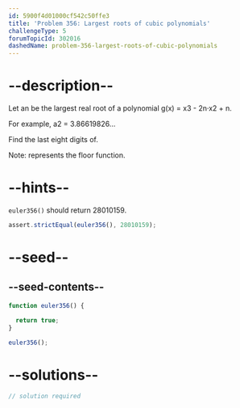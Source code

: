 ```yaml
---
id: 5900f4d01000cf542c50ffe3
title: 'Problem 356: Largest roots of cubic polynomials'
challengeType: 5
forumTopicId: 302016
dashedName: problem-356-largest-roots-of-cubic-polynomials
---
```


# --description--

Let an be the largest real root of a polynomial g(x) = x3 - 2n·x2 + n.

For example, a2 = 3.86619826...

Find the last eight digits of.

Note: represents the floor function.

# --hints--

`euler356()` should return 28010159.

```js
assert.strictEqual(euler356(), 28010159);
```

# --seed--

## --seed-contents--

```js
function euler356() {

  return true;
}

euler356();
```

# --solutions--

```js
// solution required
```
